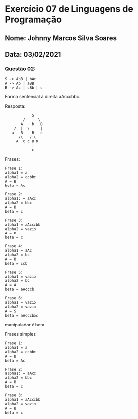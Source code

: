 # Exercício 07 de Linguagens de Programação
## Nome: Johnny Marcos Silva Soares
## Data: 03/02/2021

### Questão 02:

```
S -> AbB | bAc
A -> Ab | aBB
B -> Ac | cBb | c
```


Forma sentencial à direita aAcccbbc.

Resposta:

```
            S
        /   |  \
       A    b   B
    /  |  \     |
   a   B    B   c
      /\   /|\     
     A  c c B b
            |
            c
```

Frases:
```
Frase 1:
alpha1 = a
alpha2 = ccbbc
A = B
beta = Ac

Frase 2:
alpha1: = aAcc
alpha2 = bbc
A = B
beta = c

Frase 3:
alpha1 = aAcccbb
alpha2 = vazio
A = B
beta = c

Frase 4:
alpha1 = aAc
alpha2 = bc
A = B
beta = ccb

Frase 5:
alpha1 = vazio
alpha2 = bc
A = A
beta = aAcccb

Frase 6:
alpha1 = vazio
alpha2 = vazio
A = S
beta = aAcccbbc

```
manipulador é beta.

Frases simples:
```
Frase 1:
alpha1 = a
alpha2 = ccbbc
A = B
beta = Ac

Frase 2:
alpha1: = aAcc
alpha2 = bbc
A = B
beta = c

Frase 3:
alpha1 = aAcccbb
alpha2 = vazio
A = B
beta = c
```
